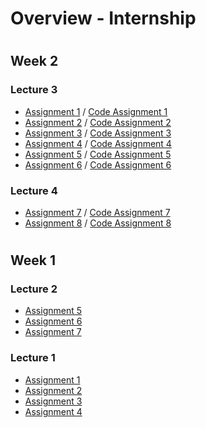 # Overview - Internship

#
## Week 2

### Lecture 3
- [Assignment 1](Week%2002/Lecture%2003/Assignment1.md) / [Code Assignment 1](Week%2002/code/src/main/java/org/example/assignment1/)
- [Assignment 2](Week%2002/Lecture%2003/Assignment2.md) / [Code Assignment 2](Week%2002/code/src/main/java/org/example/assignment2/)
- [Assignment 3](Week%2002/Lecture%2003/Assignment3.md) / [Code Assignment 3](Week%2002/code/src/main/java/org/example/assignment3/)
- [Assignment 4](Week%2002/Lecture%2003/Assignment4.md) / [Code Assignment 4](Week%2002/code/src/main/java/org/example/assignment4/)
- [Assignment 5](Week%2002/Lecture%2003/Assignment5.md) / [Code Assignment 5](Week%2002/code/src/main/java/org/example/assignment5/)
- [Assignment 6](Week%2002/Lecture%2003/Assignment6.md) / [Code Assignment 6](Week%2002/code/src/main/java/org/example/assignment6/)

### Lecture 4
- [Assignment 7](Week%2002/Lecture%2004/Assignment7.md) / [Code Assignment 7](Week%2002/code/src/main/java/org/example/assignment7/)
- [Assignment 8](Week%2002/Lecture%2004/Assignment8.md) / [Code Assignment 8](Week%2002/code/src/main/java/org/example/assignment8/)

#
## Week 1

### Lecture 2
- [Assignment 5](Week%2001/Lecture%2002/Assignment5.md)
- [Assignment 6](Week%2001/Lecture%2002/Assignment6.md)
- [Assignment 7](Week%2001/Lecture%2002/Assignment7/)

### Lecture 1
- [Assignment 1](Week%2001/Lecture%2001/Assignment1.md)
- [Assignment 2](Week%2001/Lecture%2001/Assignment2.md)
- [Assignment 3](Week%2001/Lecture%2001/Assignment3.java)
- [Assignment 4](Week%2001/Lecture%2001/Assignment4.java)